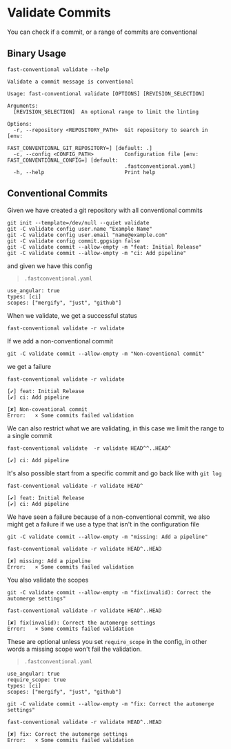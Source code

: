 # Validate Commits

You can check if a commit, or a range of commits are conventional

## Binary Usage

``` shell,script(name="help-validate",expected_exit_code=0)
fast-conventional validate --help
```

``` text,verify(script_name="help-validate",stream=stdout)
Validate a commit message is conventional

Usage: fast-conventional validate [OPTIONS] [REVISION_SELECTION]

Arguments:
  [REVISION_SELECTION]  An optional range to limit the linting

Options:
  -r, --repository <REPOSITORY_PATH>  Git repository to search in [env:
                                      FAST_CONVENTIONAL_GIT_REPOSITORY=] [default: .]
  -c, --config <CONFIG_PATH>          Configuration file [env: FAST_CONVENTIONAL_CONFIG=] [default:
                                      .fastconventional.yaml]
  -h, --help                          Print help
```

## Conventional Commits

Given we have created a git repository with all conventional commits

```shell,script(name="initialise-repository")
git init --template=/dev/null --quiet validate
git -C validate config user.name "Example Name"
git -C validate config user.email "name@example.com"
git -C validate config commit.gpgsign false
git -C validate commit --allow-empty -m "feat: Initial Release"
git -C validate commit --allow-empty -m "ci: Add pipeline"
```

and given we have this config

> `.fastconventional.yaml`

``` yaml,file(path=".fastconventional.yaml")
use_angular: true
types: [ci]
scopes: ["mergify", "just", "github"]
```

When we validate, we get a successful status

```shell,script(name="validate-fine",expected_exit_code=0)
fast-conventional validate -r validate
```

If we add a non-conventional commit

```shell,script(name="make-a-non-conventional-commit")
git -C validate commit --allow-empty -m "Non-coventional commit"
```

we get a failure

```shell,script(name="validate-non-conventional-commit",expected_exit_code=1)
fast-conventional validate -r validate
```

```text,verify(script_name="validate-non-conventional-commit", stream=stdout)
[✔] feat: Initial Release
[✔] ci: Add pipeline
```

```text,verify(script_name="validate-non-conventional-commit", stream=stderr)
[✘] Non-coventional commit
Error:   × Some commits failed validation

```

We can also restrict what we are validating, in this case we limit the range to a single commit

```shell,script(name="validate-commit-range",expected_exit_code=0)
fast-conventional validate  -r validate HEAD^^..HEAD^
```

```text,verify(script_name="validate-commit-range", stream=stdout)
[✔] ci: Add pipeline
```

It's also possible start from a specific commit and go back like with `git log`

```shell,script(name="validate-single-commit",expected_exit_code=0)
fast-conventional validate -r validate HEAD^
```

```text,verify(script_name="validate-single-commit", stream=stdout)
[✔] feat: Initial Release
[✔] ci: Add pipeline
```

We have seen a failure because of a non-conventional commit, we also might get a failure if we use a type that isn't in the configuration file

```shell,script(name="make-a-commit-with-unknown-type")
git -C validate commit --allow-empty -m "missing: Add a pipeline"
```


```shell,script(name="validate-missing-unknown-type",expected_exit_code=1)
fast-conventional validate -r validate HEAD^..HEAD
```

```text,verify(script_name="validate-missing-unknown-type", stream=stderr)
[✘] missing: Add a pipeline
Error:   × Some commits failed validation

```

You also validate the scopes

```shell,script(name="make-a-commit-with-unknown-type")
git -C validate commit --allow-empty -m "fix(invalid): Correct the automerge settings"
```


```shell,script(name="validate-missing-unknown-type",expected_exit_code=1)
fast-conventional validate -r validate HEAD^..HEAD
```

```text,verify(script_name="validate-missing-unknown-type", stream=stderr)
[✘] fix(invalid): Correct the automerge settings
Error:   × Some commits failed validation

```

These are optional unless you set `require_scope` in the config, in other words a missing scope won't fail the validation.

> `.fastconventional.yaml`
``` yaml,file(path=".fastconventional.yaml")
use_angular: true
require_scope: true
types: [ci]
scopes: ["mergify", "just", "github"]
```

```shell,script(name="make-a-commit-with-unknown-type")
git -C validate commit --allow-empty -m "fix: Correct the automerge settings"
```


```shell,script(name="validate-missing-unknown-type",expected_exit_code=1)
fast-conventional validate -r validate HEAD^..HEAD
```

```text,verify(script_name="validate-missing-unknown-type", stream=stderr)
[✘] fix: Correct the automerge settings
Error:   × Some commits failed validation

```
